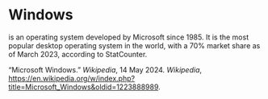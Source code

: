 # Windows
is an operating system developed by Microsoft since 1985. It is the most popular desktop operating system in the world, with a 70% market share as of March 2023, according to StatCounter.

“Microsoft Windows.” _Wikipedia_, 14 May 2024. _Wikipedia_, https://en.wikipedia.org/w/index.php?title=Microsoft_Windows&oldid=1223888989.